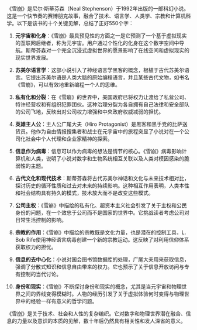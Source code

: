 《雪崩》是尼尔·斯蒂芬森（Neal Stephenson）于1992年出版的一部科幻小说。这是一个快节奏的赛博朋克故事，融合了技术、语言学、人类学、宗教和计算机科学。以下是该书的十个关键见解，总结了正好550个字：

1. **元宇宙和化身**：《雪崩》最具预见性的方面之一是它预测了一个基于虚拟现实的互联网后继者，称为元宇宙。用户通过个性化的化身在这个数字空间中导航。斯蒂芬森对一个完全沉浸式虚拟世界的愿景影响了在线空间和虚拟现实的现实世界发展。

2. **苏美尔语言学**：这部小说引入了神经语言学黑客的概念，根植于古代苏美尔语言。它提出苏美尔语是人类大脑的原始编程语言，并且某些古代文物，如书名《雪崩》，可以有效地重新编程一个人的思维。

3. **私有化和分裂**：在《雪崩》的世界中，美国政府已将权力让渡给了私营公司、特许经营权和有组织犯罪团伙。这种治理分裂为各自拥有自己法律和安全部队的公司飞地，反映出对公司权力增强和中央政府权威减弱的担忧。

4. **英雄主人公**：主人公广尾大夫（Hiro Protagonist）是黑客和黑手党的比萨送货员。他作为自由情报搜集者和战士在元宇宙中的旅程突显了小说对在一个公司化社会中个人代理和企业家精神的探索。

5. **信息作为病毒**：信息可以作为病毒的想法是情节的核心。《雪崩》病毒影响计算机和人类，说明了小说对数字和生物系统相互关联以及人类对模因感染的脆弱性的主题。

6. **古代文化和现代技术**：斯蒂芬森将古代苏美尔神话和文化与未来技术相对比，探讨历史的循环性质和过去对未来的持续影响。这种相互作用表明，人类本性和社会结构具有持久的模式，技术放大而不是改变这些模式。

7. **公司主权**：《雪崩》中描绘的私有化、超资本主义社会引发了关于主权和公民身份的问题，在一个效忠于公司而不是国家的世界中。它挑战读者考虑公司对日常生活控制的影响。

8. **宗教的作用**：《雪崩》中描绘的宗教既是文化力量，也是潜在的控制工具，L. Bob Rife使用神经语言病毒创建一个新的宗教运动。这反映了对利用信仰体系获取权力的担忧。

9. **信息的去中心化**：小说对国会图书馆数据库的处理，广尾大夫用来获取信息，强调了分散式知识和信息自由带来的权力。它也预示了关于信息开放访问与专有控制的当代讨论。

10. **身份和现实**：《雪崩》不断探讨身份和现实的概念，尤其是当元宇宙和物理世界之间的界线变得模糊时。人物的经历引发了关于虚拟体验何时变得与物理世界中的经验一样有意义的哲学问题。

《雪崩》是关于技术、社会和人性的复杂编织。它对数字和物理世界潜在融合、信息的力量以及意识的本质的见解，数十年后仍然具有相关性和发人深省的意义。